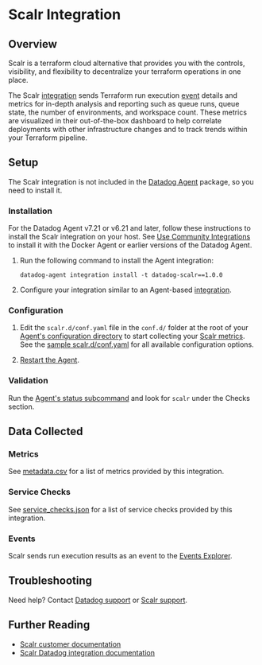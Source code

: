 # Scalr Integration

## Overview

Scalr is a terraform cloud alternative that provides you with the controls, visibility, and flexibility to decentralize your terraform operations in one place.

The Scalr [integration][15] sends Terraform run execution [event][16] details and metrics for in-depth analysis and reporting such as queue runs, queue state, the number of environments, and workspace count. These metrics are visualized in their out-of-the-box dashboard to help correlate deployments with other infrastructure changes and to track trends within your Terraform pipeline.

## Setup
The Scalr integration is not included in the [Datadog Agent][1] package, so you need to install it.

### Installation

For the Datadog Agent v7.21 or v6.21 and later, follow these instructions to install the Scalr integration on your host. See [Use Community Integrations][2] to install it with the Docker Agent or earlier versions of the Datadog Agent.

1. Run the following command to install the Agent integration:

   ```shell
   datadog-agent integration install -t datadog-scalr==1.0.0
   ```

2. Configure your integration similar to an Agent-based [integration][4].

### Configuration

1. Edit the `scalr.d/conf.yaml` file in the `conf.d/` folder at the root of your [Agent's configuration directory][7] to start collecting your [Scalr metrics](#metrics). See the [sample scalr.d/conf.yaml][8] for all available configuration options.

2. [Restart the Agent][9].

### Validation

Run the [Agent's status subcommand][10] and look for `scalr` under the Checks section.

## Data Collected

### Metrics

See [metadata.csv][11] for a list of metrics provided by this integration.

### Service Checks

See [service_checks.json][13] for a list of service checks provided by this integration.

### Events

Scalr sends run execution results as an event to the [Events Explorer][17].

## Troubleshooting

Need help? Contact [Datadog support][5] or [Scalr support][15].

## Further Reading

- [Scalr customer documentation][16]
- [Scalr Datadog integration documentation][14]

[1]: https://scalr.io
[2]: https://app.datadoghq.com/account/settings#agent
[3]: https://docs.datadoghq.com/agent/guide/use-community-integrations/
[4]: https://docs.datadoghq.com/getting_started/integrations/
[5]: https://docs.datadoghq.com/help/
[6]: https://docs.datadoghq.com/agent/guide/agent-commands/#agent-status-and-information
[7]: https://docs.datadoghq.com/agent/guide/agent-configuration-files/#agent-configuration-directory
[8]: https://github.com/DataDog/integrations-extras/blob/master/scalr/datadog_checks/scalr/data/conf.yaml.example
[9]: https://docs.datadoghq.com/agent/guide/agent-commands/#start-stop-and-restart-the-agent
[10]: https://docs.datadoghq.com/agent/guide/agent-commands/#service-status
[11]: https://github.com/DataDog/integrations-extras/blob/master/scalr/metadata.csv
[13]: https://github.com/DataDog/integrations-extras/blob/master/scalr/assets/service_checks.json
[14]: https://docs.scalr.com/en/latest/integrations.html#datadog
[15]: https://scalr-labs.atlassian.net/servicedesk/customer/portal/31
[16]: https://docs.scalr.com
[17]: https://docs.datadoghq.com/events/explorer/
[18]: https://docs.scalr.com/en/latest/integrations.html
[19]: https://docs.datadoghq.com/events/

